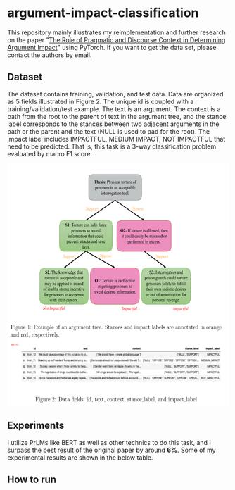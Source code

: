 # argument-impact-classification

This repository mainly illustrates my reimplementation and further research on the paper "[The Role of Pragmatic and Discourse Context in Determining Argument Impact](https://arxiv.org/pdf/2004.03034.pdf)" using PyTorch. If you want to get the data set, please contact the authors by email.

## Dataset
The dataset contains training, validation, and test data. Data are organized as 5 fields illustrated in Figure 2. The unique id is coupled with a training/validation/test example. The text is an argument. The context is a path from the root to the parent of text in the argument tree, and the stance label corresponds to the stances between two adjacent arguments in the path or the parent and the text (NULL is used to pad for the root). The impact label includes IMPACTFUL, MEDIUM IMPACT, NOT IMPACTFUL that need to be predicted. That is, this task is a 3-way classification problem evaluated by macro F1 score.

<img src="https://github.com/YJiangcm/argument-impact-classification/blob/master/picture/example.png" width="600" height="550">

## Experiments
I utilize PrLMs like BERT as well as other technics to do this task, and I surpass the best result of the original paper by around **6%**. Some of my experimental results are shown in the below table. 

## How to run
